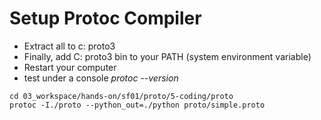 # Setup Protoc Compiler

* Extract all to c: proto3  
* Finally, add C: proto3 bin to your PATH (system environment variable)  
* Restart your computer
* test under a console *protoc --version*

```
cd 03_workspace/hands-on/sf01/proto/5-coding/proto
protoc -I./proto --python_out=./python proto/simple.proto
```
